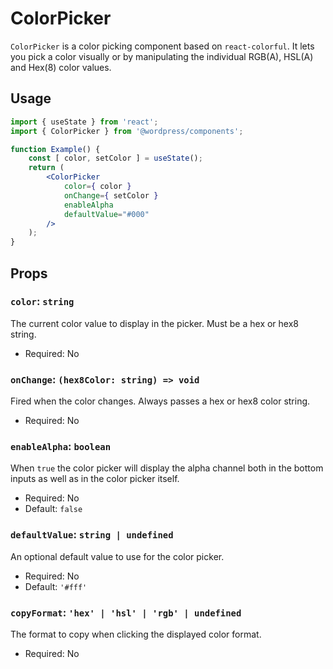 # ColorPicker

`ColorPicker` is a color picking component based on `react-colorful`. It lets you pick a color visually or by manipulating the individual RGB(A), HSL(A) and Hex(8) color values.

## Usage

```jsx
import { useState } from 'react';
import { ColorPicker } from '@wordpress/components';

function Example() {
	const [ color, setColor ] = useState();
	return (
		<ColorPicker
			color={ color }
			onChange={ setColor }
			enableAlpha
			defaultValue="#000"
		/>
	);
}
```

## Props

### `color`: `string`

The current color value to display in the picker. Must be a hex or hex8 string.

-   Required: No

### `onChange`: `(hex8Color: string) => void`

Fired when the color changes. Always passes a hex or hex8 color string.

-   Required: No

### `enableAlpha`: `boolean`

When `true` the color picker will display the alpha channel both in the bottom inputs as well as in the color picker itself.

-   Required: No
-   Default: `false`

### `defaultValue`: `string | undefined`

An optional default value to use for the color picker.

-   Required: No
-   Default: `'#fff'`

### `copyFormat`: `'hex' | 'hsl' | 'rgb' | undefined`

The format to copy when clicking the displayed color format.

-   Required: No
